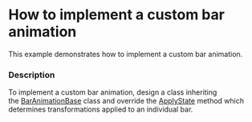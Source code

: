 # How to implement a custom bar animation


This example demonstrates how to implement a custom bar animation.


<h3>Description</h3>

To implement a custom bar animation, design a class inheriting the&nbsp;<a href="https://documentation.devexpress.com/#CoreLibraries/clsDevExpressXtraChartsBarAnimationBasetopic">BarAnimationBase</a>&nbsp;class and override&nbsp;the&nbsp;<a href="https://documentation.devexpress.com/#CoreLibraries/DevExpressXtraChartsBarAnimationBase_ApplyStatetopic">ApplyState</a>&nbsp;method&nbsp;which determines transformations applied to an individual bar.

<br/>


